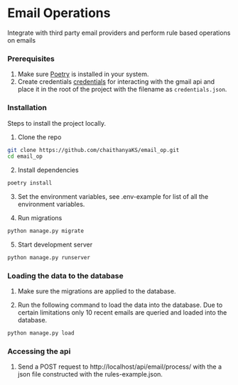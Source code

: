 # Email Operations
Integrate with third party email providers and perform rule based operations on emails

### Prerequisites
1. Make sure [Poetry](https://python-poetry.org/) is installed in your system.
2. Create credentials [credentials](https://developers.google.com/gmail/api/quickstart/python) for interacting with the gmail api and place it in the root of the project with the filename as `credentials.json`.

### Installation

Steps to install the project locally.

1. Clone the repo
```bash
git clone https://github.com/chaithanyaKS/email_op.git
cd email_op
```
2. Install dependencies
```bash
poetry install
```
3. Set the environment variables, see .env-example for list of all the environment variables.

4. Run migrations
```bash
python manage.py migrate
```

5. Start development server
```bash
python manage.py runserver
```

### Loading the data to the database
1. Make sure the migrations are applied to the database.

2. Run the following command to load the data into the database. Due to certain limitations only 10 recent emails are queried and loaded into the database.
```bash
python manage.py load
```    

### Accessing the api
1. Send a POST request to http://localhost/api/email/process/ with the a json file constructed with the rules-example.json.